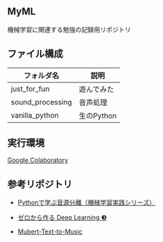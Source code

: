 ## MyML

機械学習に関連する勉強の記録用リポジトリ

## ファイル構成

|フォルダ名|説明|
|--------|---|
|just_for_fun|遊んでみた|
|sound_processing|音声処理|
|vanilla_python|生のPython|

## 実行環境

[Google Colaboratory](https://colab.research.google.com/notebooks/welcome.ipynb?hl=ja)

## 参考リポジトリ

- [Pythonで学ぶ音源分離（機械学習実践シリーズ）](https://github.com/masahitotogami/python_source_separation)

- [ゼロから作る Deep Learning ❸](https://github.com/oreilly-japan/deep-learning-from-scratch-3)

- [Mubert-Text-to-Music](https://github.com/MubertAI/Mubert-Text-to-Music)
